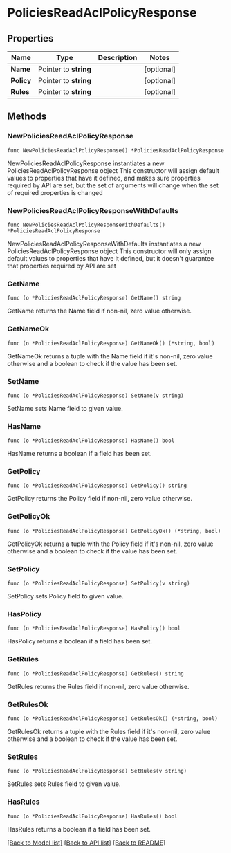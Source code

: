 # PoliciesReadAclPolicyResponse


## Properties

Name | Type | Description | Notes
------------ | ------------- | ------------- | -------------
**Name** | Pointer to **string** |  | [optional] 
**Policy** | Pointer to **string** |  | [optional] 
**Rules** | Pointer to **string** |  | [optional] 



## Methods


### NewPoliciesReadAclPolicyResponse

`func NewPoliciesReadAclPolicyResponse() *PoliciesReadAclPolicyResponse`

NewPoliciesReadAclPolicyResponse instantiates a new PoliciesReadAclPolicyResponse object
This constructor will assign default values to properties that have it defined,
and makes sure properties required by API are set, but the set of arguments
will change when the set of required properties is changed

### NewPoliciesReadAclPolicyResponseWithDefaults

`func NewPoliciesReadAclPolicyResponseWithDefaults() *PoliciesReadAclPolicyResponse`

NewPoliciesReadAclPolicyResponseWithDefaults instantiates a new PoliciesReadAclPolicyResponse object
This constructor will only assign default values to properties that have it defined,
but it doesn't guarantee that properties required by API are set


### GetName

`func (o *PoliciesReadAclPolicyResponse) GetName() string`

GetName returns the Name field if non-nil, zero value otherwise.

### GetNameOk

`func (o *PoliciesReadAclPolicyResponse) GetNameOk() (*string, bool)`

GetNameOk returns a tuple with the Name field if it's non-nil, zero value otherwise
and a boolean to check if the value has been set.

### SetName

`func (o *PoliciesReadAclPolicyResponse) SetName(v string)`

SetName sets Name field to given value.


### HasName

`func (o *PoliciesReadAclPolicyResponse) HasName() bool`

HasName returns a boolean if a field has been set.




### GetPolicy

`func (o *PoliciesReadAclPolicyResponse) GetPolicy() string`

GetPolicy returns the Policy field if non-nil, zero value otherwise.

### GetPolicyOk

`func (o *PoliciesReadAclPolicyResponse) GetPolicyOk() (*string, bool)`

GetPolicyOk returns a tuple with the Policy field if it's non-nil, zero value otherwise
and a boolean to check if the value has been set.

### SetPolicy

`func (o *PoliciesReadAclPolicyResponse) SetPolicy(v string)`

SetPolicy sets Policy field to given value.


### HasPolicy

`func (o *PoliciesReadAclPolicyResponse) HasPolicy() bool`

HasPolicy returns a boolean if a field has been set.




### GetRules

`func (o *PoliciesReadAclPolicyResponse) GetRules() string`

GetRules returns the Rules field if non-nil, zero value otherwise.

### GetRulesOk

`func (o *PoliciesReadAclPolicyResponse) GetRulesOk() (*string, bool)`

GetRulesOk returns a tuple with the Rules field if it's non-nil, zero value otherwise
and a boolean to check if the value has been set.

### SetRules

`func (o *PoliciesReadAclPolicyResponse) SetRules(v string)`

SetRules sets Rules field to given value.


### HasRules

`func (o *PoliciesReadAclPolicyResponse) HasRules() bool`

HasRules returns a boolean if a field has been set.









[[Back to Model list]](../README.md#documentation-for-models) [[Back to API list]](../README.md#documentation-for-api-endpoints) [[Back to README]](../README.md)


